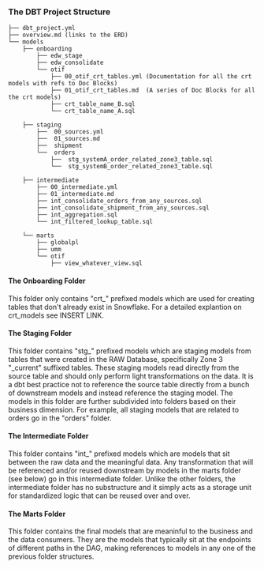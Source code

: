  
 ### The DBT Project Structure 

```
├── dbt_project.yml
├── overview.md (links to the ERD)
└── models
    ├── onboarding
        ├── edw_stage
        ├── edw_consolidate
        └── otif
            ├── 00_otif_crt_tables.yml (Documentation for all the crt models with refs to Doc Blocks)
            ├── 01_otif_crt_tables.md  (A series of Doc Blocks for all the crt models)
            ├── crt_table_name_B.sql
            └── crt_table_name_A.sql
            
    ├── staging
        ├──  00_sources.yml
        ├──  01_sources.md
        ├──  shipment
        └──  orders
            ├──  stg_systemA_order_related_zone3_table.sql
            └──  stg_systemB_order_related_zone3_table.sql

    ├── intermediate 
        ├── 00_intermediate.yml
        ├── 01_intermediate.md
        ├── int_consolidate_orders_from_any_sources.sql
        ├── int_consolidate_shipment_from_any_sources.sql
        ├── int_aggregation.sql
        └── int_filtered_lookup_table.sql
        
    └── marts 
        ├── globalpl
        ├── umm
        └── otif                 
            ├── view_whatever_view.sql
```

#### The Onboarding Folder
This folder only contains "crt_" prefixed models which are used for creating tables that don't already exist in Snowflake. For a detailed explantion on crt_models see INSERT LINK. 

#### The Staging Folder
This folder contains "stg_" prefixed models which are staging models from tables that were created in the RAW Database, specifically Zone 3 "_current" suffixed tables. These staging models read directly from the source table and should only perform light transformations on the data. It is a dbt best practice not to reference the source table directly from a bunch of downstream models and instead reference the staging model. The models in this folder are further subdivided into folders based on their business dimension. For example, all staging models that are related to orders go in the "orders" folder. 

#### The Intermediate Folder
This folder contains "int_" prefixed models which are models that sit between the raw data and the meaningful data. Any transformation that will be referenced and/or reused downstream by models in the marts folder (see below) go in this intermediate folder. Unlike the other folders, the intermediate folder has no substructure and it simply acts as a storage unit for standardized logic that can be reused over and over.

#### The Marts Folder
This folder contains the final models that are meaninful to the business and the data consumers. They are the models that typically sit at the endpoints of different paths in the DAG, making references to models in any one of the previous folder structures. 